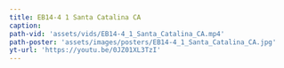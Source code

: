 ```yaml
---
title: EB14-4 1 Santa Catalina CA
caption:
path-vid: 'assets/vids/EB14-4_1_Santa_Catalina_CA.mp4'
path-poster: 'assets/images/posters/EB14-4_1_Santa_Catalina_CA.jpg'
yt-url: 'https://youtu.be/0JZ01XL3TzI'
---
```

